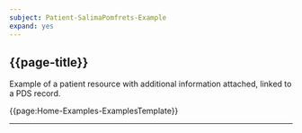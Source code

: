 ```yaml
---
subject: Patient-SalimaPomfrets-Example
expand: yes
---
```


## {{page-title}}

Example of a patient resource with additional information attached, linked to a PDS record.

{{page:Home-Examples-ExamplesTemplate}}

---